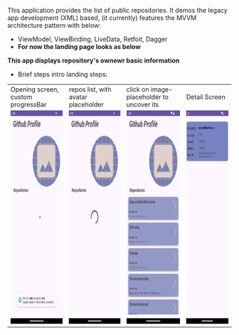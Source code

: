This application provides the list of public repositories. It demos the legacy app development (XML) based, (it currently) features the MVVM architecture pattern with below: 
- ViewModel, ViewBinding, LiveData, Retfoit, Dagger
- **For now the landing page looks as below**

**This app displays repository's ownewr basic information**



- Brief steps intro landing steps:

<table>
  <tr>
    <td>Opening screen, custom progressBar</td>
     <td>repos list, with avatar placeholder </td>
     <td>click on image-placeholder to uncover its</td>
     <td>Detail Screen</td>
  </tr>
  <tr>
    <td><img src="screenshots/image_airPlane_mode.png" width=250 height=480></td>
    <td><img src="screenshots/image_progressBar_Main.png" width=250 height=480></td>
    <td><img src="screenshots/image_main_Screen.png" width=250 height=480></td>
    <td><img src="screenshots/image_DetailsScreen.png" width=270 height=480></td>
  </tr>
 </table>

